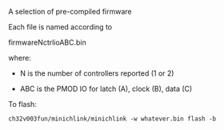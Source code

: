A selection of pre-compiled firmware

Each file is named according to

firmwareNctrlioABC.bin

where:

  * N is the number of controllers reported (1 or 2)
  
  * ABC is the PMOD IO for latch (A), clock (B), data (C)

To flash:

```
ch32v003fun/minichlink/minichlink -w whatever.bin flash -b
```
